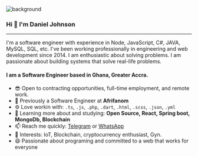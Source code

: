 ![background](https://www.dsaved.com/img/github/wallpaperflare-cropped.jpg)
### Hi 👋 I'm Daniel Johnson
---

I'm a software engineer with experience in Node, JavaScript, C#, JAVA, MySQL, SQL, etc. I've been working professionally in engineering and web development since 2014. I am enthusiastic about solving problems. I am passionate about building systems that solve real-life problems.

#### I am a Software Engineer based in Ghana, Greater Accra.

- 😎 Open to contracting opportunities, full-time employment, and remote work.
- 🏢 Previously a Software Engineer at **Afrifanom**
- ⚙️ Love workin with: `.ts`, `.js`, `.php`, `.dart`, `.html`, `.scss`, `.json`, `.yml`
- 🌱 Learning more about and studying: **Open Source, React, Spring boot, MongoDb, Blockchain**
- 📫 Reach me quickly: <a href="https://t.me/dsaved1">Telegram</a> or <a href="https://wa.me/+233268070588">WhatsApp</a>
- 💜 Interests: IoT, Blockchain, cryptocurrency enthusiast, Gyn.
- 😄 Passionate about programing and committed to a web that works for everyone
